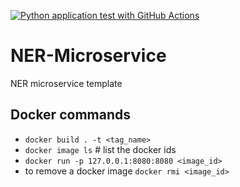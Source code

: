 [![Python application test with GitHub Actions](https://github.com/aneeshcheriank/NER-Microservice/actions/workflows/makefile.yml/badge.svg)](https://github.com/aneeshcheriank/NER-Microservice/actions/workflows/makefile.yml)
# NER-Microservice
NER microservice template

## Docker commands
- `docker build . -t <tag_name>`
- `docker image ls` # list the docker ids
- `docker run -p 127.0.0.1:8080:8080 <image_id>`
- to remove a docker image `docker rmi <image_id>`
